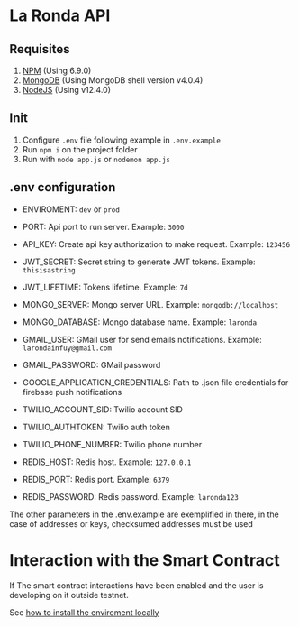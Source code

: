 # La Ronda API

## Requisites

1. [NPM](https://www.npmjs.com/) (Using 6.9.0)
2. [MongoDB](https://www.mongodb.com/) (Using MongoDB shell version v4.0.4)
3. [NodeJS](https://nodejs.org) (Using v12.4.0)

## Init

1. Configure `.env` file following example in `.env.example`
2. Run `npm i` on the project folder
3. Run with `node app.js` or `nodemon app.js`

## .env configuration

- ENVIROMENT: `dev` or `prod`
- PORT: Api port to run server. Example: `3000`
- API_KEY: Create api key authorization to make request. Example: `123456`

- JWT_SECRET: Secret string to generate JWT tokens. Example: `thisisastring`
- JWT_LIFETIME: Tokens lifetime. Example: `7d`

- MONGO_SERVER: Mongo server URL. Example: `mongodb://localhost`
- MONGO_DATABASE: Mongo database name. Example: `laronda`

- GMAIL_USER: GMail user for send emails notifications. Example: `larondainfuy@gmail.com`
- GMAIL_PASSWORD: GMail password

- GOOGLE_APPLICATION_CREDENTIALS: Path to .json file credentials for firebase push notifications

- TWILIO_ACCOUNT_SID: Twilio account SID
- TWILIO_AUTHTOKEN: Twilio auth token
- TWILIO_PHONE_NUMBER: Twilio phone number

- REDIS_HOST: Redis host. Example: `127.0.0.1`
- REDIS_PORT: Redis port. Example: `6379`
- REDIS_PASSWORD: Redis password. Example: `laronda123`

The other parameters in the .env.example are exemplified in there, in the case of addresses or keys, checksumed addresses must be used

# Interaction with the Smart Contract

If The smart contract interactions have been enabled and the user is developing on it outside testnet.

See [how to install the enviroment locally](SMART_CONTRACT.md)
